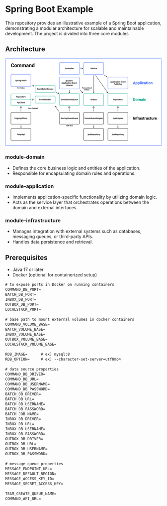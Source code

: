 # Spring Boot Example

This repository provides an illustrative example of a Spring Boot application, demonstrating a
modular architecture for scalable and maintainable development. The project is divided into three core modules

## Architecture

![alt text](https://github.com/jeon-jihyeon/spring-boot-example/blob/main/images/command.png?raw=true)

### module-domain

- Defines the core business logic and entities of the application.
- Responsible for encapsulating domain rules and operations.

### module-application

- Implements application-specific functionality by utilizing domain logic.
- Acts as the service layer that orchestrates operations between the domain and external interfaces.

### module-infrastructure

- Manages integration with external systems such as databases, messaging queues, or third-party APIs.
- Handles data persistence and retrieval.

## Prerequisites

- Java 17 or later
- Docker (optional for containerized setup)

```dotenv
# to expose ports in Docker on running containers
COMMAND_DB_PORT=
BATCH_DB_PORT=
INBOX_DB_PORT=
OUTBOX_DB_PORT=
LOCALSTACK_PORT=

# base path to mount external volumes in docker containers
COMMAND_VOLUME_BASE=
BATCH_VOLUME_BASE=
INBOX_VOLUME_BASE=
OUTBOX_VOLUME_BASE=
LOCALSTACK_VOLUME_BASE=

RDB_IMAGE=      # ex) mysql:8
RDB_OPTION=     # ex) --character-set-server=utf8mb4

# data source properties
COMMAND_DB_DRIVER=
COMMAND_DB_URL=
COMMAND_DB_USERNAME=
COMMAND_DB_PASSWORD=
BATCH_DB_DRIVER=
BATCH_DB_URL=
BATCH_DB_USERNAME=
BATCH_DB_PASSWORD=
BATCH_JOB_NAME=
INBOX_DB_DRIVER=
INBOX_DB_URL=
INBOX_DB_USERNAME=
INBOX_DB_PASSWORD=
OUTBOX_DB_DRIVER=
OUTBOX_DB_URL=
OUTBOX_DB_USERNAME=
OUTBOX_DB_PASSWORD=

# message queue properties
MESSAGE_ENDPOINT_URL=
MESSAGE_DEFAULT_REGION=
MESSAGE_ACCESS_KEY_ID=
MESSAGE_SECRET_ACCESS_KEY=

TEAM_CREATE_QUEUE_NAME=
COMMAND_API_URL=
```